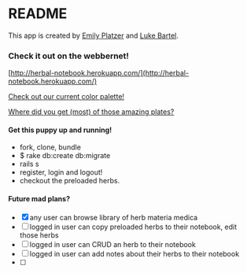 # README

This app is created by [Emily Platzer](http://www.emilyplatzer.io/) and [Luke Bartel](https://github.com/Barteezy).

### Check it out on the webbernet!
[http://herbal-notebook.herokuapp.com/](http://herbal-notebook.herokuapp.com/)

[Check out our current color palette!](https://kuler.adobe.com/create/color-wheel/?base=2&rule=Custom&selected=4&name=My%20Kuler%20Theme&mode=rgb&rgbvalues=0.06274509803921569,0.34901960784313724,0.10980392156862745,0.07058823529411765,0.4,0.11764705882352941,0.6980392156862745,1,0.7607843137254902,0.8196078431372549,1,0.8627450980392157,0.8627450980392157,0.6902876173819414,0.05236228608134444&swatchOrder=0,1,2,3,4)

[Where did you get (most) of those amazing plates?](http://commons.wikimedia.org/w/index.php?title=Category:Thom%C3%A9,_Flora_von_Deutschland&fileuntil=Illustration+Fragaria+vesca0.jpg#mw-category-media)

#### Get this puppy up and running!
* fork, clone, bundle
* $ rake db:create db:migrate
* rails s
* register, login and logout!
* checkout the preloaded herbs.

#### Future mad plans?
- [x] any user can browse library of herb materia medica
- [ ] logged in user can copy preloaded herbs to their notebook, edit those herbs
- [ ] logged in user can CRUD an herb to their notebook
- [ ] logged in user can add notes about their herbs to their notebook
- [ ]
